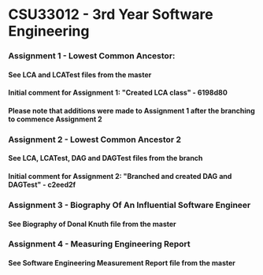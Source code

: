 # CSU33012 - 3rd Year Software Engineering
### Assignment 1 - Lowest Common Ancestor:
#### See LCA and LCATest files from the master
#### Initial comment for Assignment 1: "Created LCA class" - 6198d80
#### Please note that additions were made to Assignment 1 after the branching to commence Assignment 2
### Assignment 2 - Lowest Common Ancestor 2 
#### See LCA, LCATest, DAG and DAGTest files from the branch
#### Initial comment for Assignment 2: "Branched and created DAG and DAGTest" - c2eed2f
### Assignment 3 - Biography Of An Influential Software Engineer
#### See Biography of Donal Knuth file from the master
### Assignment 4 - Measuring Engineering Report
#### See Software Engineering Measurement Report file from the master
